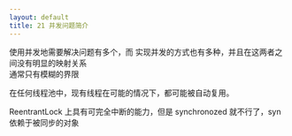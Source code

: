 ```yaml
---
layout: default
title: 21 并发问题简介
---
```


使用并发地需要解决问题有多个，而 实现并发的方式也有多种，并且在这两者之间没有明显的映射关系  
通常只有模糊的界限

在任何线程池中，现有线程在可能的情况下，都可能被自动复用。


ReentrantLock 上具有可完全中断的能力，但是 synchronozed 就不行了，syn 依赖于被同步的对象